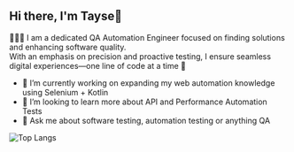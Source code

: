 ## Hi there, I'm Tayse👋


👩🏻‍💻 I am a dedicated QA Automation Engineer focused on finding solutions and enhancing software quality.  
With an emphasis on precision and proactive testing, I ensure seamless digital experiences—one line of code at a time 🐛

- 🔭 I’m currently working on expanding my web automation knowledge using Selenium + Kotlin
- 🌱 I’m looking to learn more about API and Performance Automation Tests
- 💬 Ask me about software testing, automation testing or anything QA

  

![Top Langs](https://github-readme-stats.vercel.app/api/top-langs/?username=TaySabrina&layout=compact)


